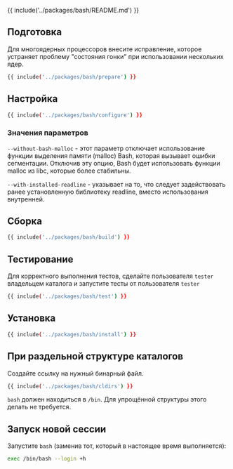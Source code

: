 
{{ include('../packages/bash/README.md') }}

## Подготовка

Для многоядерных процессоров внесите исправление, которое устраняет проблему "состояния гонки" при использовании нескольких ядер.

```bash 
{{ include('../packages/bash/prepare') }}
```

## Настройка

```bash 
{{ include('../packages/bash/configure') }}
```

### Значения параметров

`--without-bash-malloc` - этот параметр отключает использование функции выделения памяти (malloc) Bash, которая вызывает ошибки сегментации. Отключив эту опцию, Bash будет использовать функции malloc из libc, которые более стабильны.

`--with-installed-readline` - указывает на то, что следует задействовать ранее установленную библиотеку readline, вместо использования внутренней.

## Сборка

```bash 
{{ include('../packages/bash/build') }}
```

## Тестирование

Для корректного выполнения тестов, сделайте пользователя `tester` владельцем каталога и запустите тесты от пользователя `tester`

```bash 
{{ include('../packages/bash/test') }}
```

## Установка

```bash 
{{ include('../packages/bash/install') }}
```

## При раздельной структуре каталогов

Создайте ссылку на нужный бинарный файл.

```bash 
{{ include('../packages/bash/cldirs') }}
```

`bash` должен находиться в `/bin`. Для упрощённой структуры этого делать не требуется.

## Запуск новой сессии

Запустите `bash` (заменив тот, который в настоящее время выполняется):

```bash
exec /bin/bash --login +h
```